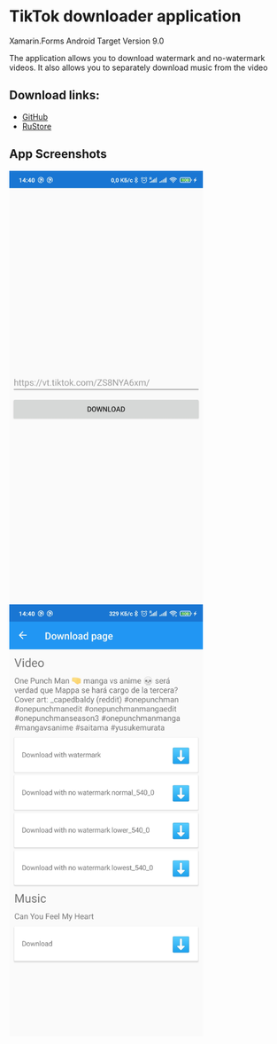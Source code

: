 # TikTok downloader application
Xamarin.Forms Android Target Version 9.0

The application allows you to download watermark and no-watermark videos. It also allows you to separately download music from the video

## Download links:

* [GitHub](https://github.com/PavlenkoDR/TikTokDownloader/releases)
* [RuStore](https://apps.rustore.ru/app/com.PavlenkoDR.tiktokdownloader)

## App Screenshots

<p float="left">
    <img src="ReeadMeAssets/1.jpg" width="350"/>
    <img src="ReeadMeAssets/2.jpg" width="350"/>
</p>